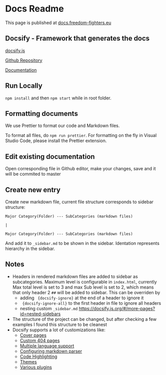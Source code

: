 # Docs Readme

This page is published at [docs.freedom-fighters.eu](https://docs.freedom-fighters.eu/)

## Docsify - Framework that generates the docs

[docsify.js](https://docsify.js.org/#/)

[Github Repository](https://github.com/docsifyjs/docsify)

[Documentation](https://docsify.js.org/#/)

## Run Locally

`npm install` and then `npm start` while in root folder.

## Formatting documents

We use Prettier to format our code and Markdown files.

To format all files, do `npm run prettier`. For formatting on the fly in Visual Studio Code, please install the Prettier extension.

## Edit existing documentation

Open corresponding file in Github editor, make your changes, save and it will be commited to master

## Create new entry

Create new markdown file, current file structure corresponds to sidebar structure:

`Major Category(Folder) --- SubCategories (markdown files)`

`|`

`Major Category(Folder) --- SubCategories (markdown files)`

And add it to `_sidebar.md` to be shown in the sidebar. Identation represents hierarchy in the sidebar.

## Notes

- Headers in rendered markdown files are added to sidebar as subcategories. Maximum level is configurable in `index.html`, currently Max total level is set to 3 and max Sub level is set to 2, which means that only header 2 `##` will be added to sidebar. This can be overriden by 
  - adding ` {docsify-ignore}` at the end of a header to ignore it
  - ` {docsify-ignore-all}` to the first header in file to ignore all headers
  - nesting custom `_sidebar.md` https://docsify.js.org/#/more-pages?id=nested-sidebars
- The structure of the project can be changed, but after checking a few examples I found this structure to be cleanest
- Docsify supports a lot of customizations like:
  - [Cover pages](https://docsify.js.org/#/configuration?id=coverpage)
  - [Custom 404 pages](https://docsify.js.org/#/configuration?id=notfoundpage)
  - [Multiple language support](https://docsify.js.org/#/configuration?id=fallbacklanguages)
  - [Configuring markdown parser](https://docsify.js.org/#/markdown)
  - [Code Highlighting](https://docsify.js.org/#/language-highlight)
  - [Themes](https://docsify.js.org/#/themes)
  - [Various plugins](https://docsify.js.org/#/plugins)
